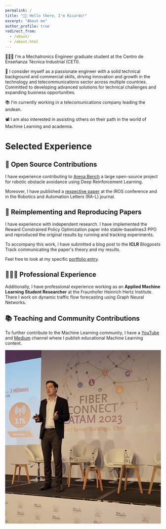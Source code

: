 ```yaml
---
permalink: /
title: "👋🏼 Hello there, I'm Ricardo!"
excerpt: "About me"
author_profile: true
redirect_from: 
  - /about/
  - /about.html
---
```



👨🏻‍💻 I'm a Mechatronics Engineer graduate student at the Centro de Enseñanza Técnica Industrial (CETI).

🔬 I consider myself as a passionate engineer with a solid technical background and commercial skills, driving innovation and growth in the technology and telecommunications sector across multiple countries. Committed to developing advanced solutions for technical challenges and expanding business opportunities.

📚 I'm currently working in a telecomunications company leading the andean.

📽️ I am also interested in assisting others on their path in the world of Machine Learning and academia.

# Selected Experience

## 🤖 Open Source Contributions
I have experience contributing to [Arena Bench](https://github.com/Arena-Rosnav) a large open-source project for robotic obstacle avoidance using Deep Reinforcement Learning.

Moreover, I have published a [respective paper](https://sudo-boris.github.io/publication/2022-Arena-Bench) at the IROS conference and in the Robotics and Automation Letters (RA-L) journal.

## 📜 Reimplementing and Reproducing Papers
I have experience with independent research. I have implemented the Reward Constrained Policy Optimization paper into stable-baselines3 PPO and reproduced the original results by running and tracking experiments.

To accompany this work, I have submitted a blog post to the **ICLR** Blogposts Track communicating the paper's theory and my results.

Feel free to look at my specific [portfolio entry](https://sudo-boris.github.io/portfolio/RCPPO/).

## 👨🏻‍🔬 Professional Experience
Additionally, I have professional experience working as an **Applied Machine Learning Student Researcher** at the Fraunhofer Heinrich Hertz Institute. \
There I work on dynamic traffic flow forecasting using Graph Neural Networks.

## 📚 Teaching and Community Contributions
To further contribute to the Machine Learning community, I have a [YouTube](https://www.youtube.com/@borismeinardus) and [Medium](https://medium.com/@boris.meinardus) channel where I publish educational Machine Learning content.

<img src="images/FBBCHILE.png">










